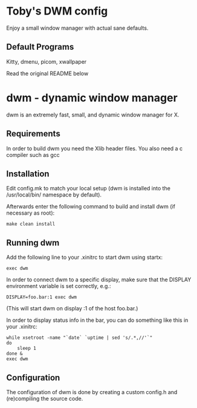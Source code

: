 Toby's DWM config
=================

Enjoy a small window manager with actual sane defaults.

Default Programs
------------------

Kitty, dmenu, picom, xwallpaper 

Read the original README below


dwm - dynamic window manager
============================
dwm is an extremely fast, small, and dynamic window manager for X.


Requirements
------------
In order to build dwm you need the Xlib header files.
You also need a c compiler such as gcc


Installation
------------
Edit config.mk to match your local setup (dwm is installed into
the /usr/local/bin/ namespace by default).

Afterwards enter the following command to build and install dwm (if
necessary as root):

    make clean install


Running dwm
-----------
Add the following line to your .xinitrc to start dwm using startx:

    exec dwm

In order to connect dwm to a specific display, make sure that
the DISPLAY environment variable is set correctly, e.g.:

    DISPLAY=foo.bar:1 exec dwm

(This will start dwm on display :1 of the host foo.bar.)

In order to display status info in the bar, you can do something
like this in your .xinitrc:

    while xsetroot -name "`date` `uptime | sed 's/.*,//'`"
    do
    	sleep 1
    done &
    exec dwm


Configuration
-------------
The configuration of dwm is done by creating a custom config.h
and (re)compiling the source code.
